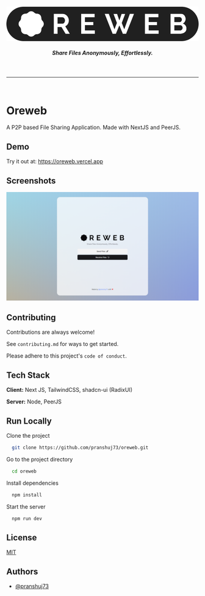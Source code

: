 ![Logo](readme-images/logo.png)

<h5 align="center">Share Files Anonymously, Effortlessly.</h5>

<br />
<hr />
<br />

# Oreweb

A P2P based File Sharing Application. Made with NextJS and PeerJS.


## Demo

Try it out at: https://oreweb.vercel.app
## Screenshots

![App Screenshot](readme-images/screenshot.png)


## Contributing

Contributions are always welcome!

See `contributing.md` for ways to get started.

Please adhere to this project's `code of conduct`.


## Tech Stack

**Client:** Next JS, TailwindCSS, shadcn-ui (RadixUI)

**Server:** Node, PeerJS


## Run Locally

Clone the project

```bash
  git clone https://github.com/pranshuj73/oreweb.git
```

Go to the project directory

```bash
  cd oreweb
```

Install dependencies

```bash
  npm install
```

Start the server

```bash
  npm run dev
```


## License

[MIT](https://choosealicense.com/licenses/mit/)


## Authors

- [@pranshuj73](https://www.github.com/pranshuj73)

